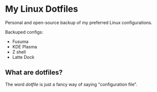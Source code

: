 # My Linux Dotfiles
Personal and open-source backup of my preferred Linux configurations.

Backuped configs:
- Fusuma
- KDE Plasma
- Z shell
- Latte Dock

## What are dotfiles?
The word _dotfile_ is just a fancy way of saying "configuration file".
